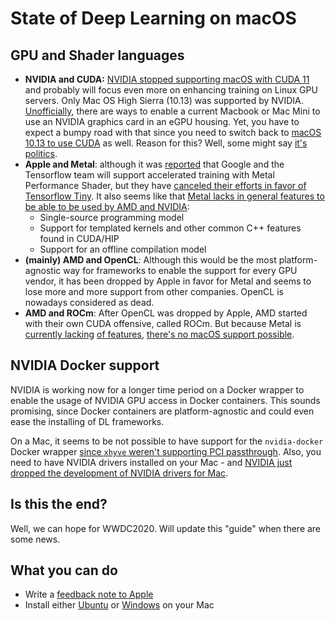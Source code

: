 # State of Deep Learning on macOS

## GPU and Shader languages

- **NVIDIA and CUDA:** [NVIDIA stopped supporting macOS with CUDA 11](https://docs.nvidia.com/cuda/cuda-toolkit-release-notes/index.html#title-new-features) and probably will focus even more on enhancing training on Linux GPU servers. Only Mac OS High Sierra (10.13) was supported by NVIDIA. [Unofficially](https://egpu.io/forums/mac-setup/imac-egpu-simply-for-3d-accelleration/), there are ways to enable a current Macbook or Mac Mini to use an NVIDIA graphics card in an eGPU housing. Yet, you have to expect a bumpy road with that since you need to switch back to [macOS 10.13 to use CUDA](https://forums.developer.nvidia.com/t/cuda-10-and-macos-10-14/65672) as well. Reason for this? Well, some might say [it's politics](https://forums.developer.nvidia.com/t/when-will-the-nvidia-web-drivers-be-released-for-macos-mojave-10-14/65895/1410).
- **Apple and Metal**: although it was [reported](https://developer.apple.com/videos/play/wwdc2018/609/?time=2149) that Google and the Tensorflow team will support accelerated training with Metal Performance Shader, but they have [canceled their efforts in favor of Tensorflow Tiny](https://github.com/tensorflow/tensorflow/issues/8211). It also seems like that [Metal lacks in general features to be able to be used by AMD and NVIDIA](https://github.com/RadeonOpenCompute/ROCm/issues/262#issuecomment-557947337):
	- Single-source programming model
	- Support for templated kernels and other common C++ features found in CUDA/HIP
	- Support for an offline compilation model
- **(mainly) AMD and OpenCL**: Although this would be the most platform-agnostic way for frameworks to enable the support for every GPU vendor, it has been dropped by Apple in favor for Metal and seems to lose more and more support from other companies. OpenCL is nowadays considered as dead.
- **AMD and ROCm**: After OpenCL was dropped by Apple, AMD started with their own CUDA offensive, called ROCm. But because Metal is [currently lacking](https://github.com/RadeonOpenCompute/ROCm/issues/262) [of features](https://forums.developer.apple.com/thread/8359), [there's no macOS support possible](https://github.com/ROCm-Developer-Tools/HIP/issues/150#issuecomment-321272082). 

## NVIDIA Docker support
NVIDIA is working now for a longer time period on a Docker wrapper to enable the usage of NVIDIA GPU access in Docker containers. This sounds promising, since Docker containers are platform-agnostic and could even ease the installing of DL frameworks. 

On a Mac, it seems to be not possible to have support for the `nvidia-docker` Docker wrapper [since `xhyve` weren't supporting PCI passthrough](https://github.com/NVIDIA/nvidia-docker/issues/101). Also, you need to have NVIDIA drivers installed on your Mac - and [NVIDIA just dropped the development of NVIDIA drivers for Mac](https://www.tonymacx86.com/threads/nvidia-drivers-for-macos-mojave.273211/).

## Is this the end?
Well, we can hope for WWDC2020. Will update this "guide" when there are some news.

## What you can do
- Write a [feedback note to Apple](https://www.apple.com/feedback/macos.html)
- Install either [Ubuntu](https://ubuntu.com/desktop) or [Windows](https://support.apple.com/de-de/boot-camp) on your Mac
